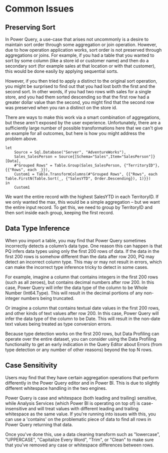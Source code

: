 # Common Issues

## Preserving Sort

In Power Query, a use-case that arises not uncommonly is a desire to maintain sort order through some aggregation or join operation. However, due to how operation application works, sort order is not preserved through aggregations or joins. For example, if you had a table that you wanted to sort by some column (like a store id or customer name) and then do a secondary sort (for example sales at that location or with that customer), this would be done easily by applying sequential sorts.

However, if you then tried to apply a distinct to the original sort operation, you might be surprised to find out that you had lost both the first and the second sort. In other words, if you had two rows with sales for a single store, and you had them sorted descending so that the first row had a greater dollar value than the second, you might find that the second row was preserved when you ran a distinct on the store id.

There are ways to make this work via a smart combination of aggregations, but these aren't exposed by the user experience. Unfortunately, there are a sufficiently large number of possible transformations here that we can't give an example for all outcomes, but here is how you might address the problem above.

```
let
    Source = Sql.Database("Server", "AdventureWorks"),
    Sales_SalesPerson = Source{[Schema="Sales",Item="SalesPerson"]}[Data],
    #"Grouped Rows" = Table.Group(Sales_SalesPerson, {"TerritoryID"}, {{"Rows", each _}}),
    Custom1 = Table.TransformColumns(#"Grouped Rows", {{"Rows", each Table.FirstN(Table.Sort(_, {"SalesYTD", Order.Descending}), 1)}})
in
    Custom1
```

We want the entire record with the highest SalesYTD in each TerritoryID. If we only wanted the max, this would be a simple aggregation – but we want the entire input record. To get this, we need to group by TerritoryID and then sort inside each group, keeping the first record.

## Data Type Inference

When you import a table, you may find that Power Query sometimes incorrectly detects a column’s data type. One reason this can happen is that PQ infers data types using only the first 200 rows of data. If the data in the first 200 rows is somehow different than the data after row 200, PQ may detect an incorrect column type. This may or may not result in errors, which can make the incorrect type inference tricky to detect in some cases.
                                                                                                          
For example, imagine a column that contains integers in the first 200 rows (such as all zeroes), but contains decimal numbers after row 200. In this case, Power Query will infer the data type of the column to be Whole Number (Int64.Type). This will result in the decimal portions of any non-integer numbers being truncated.

Or imagine a column that contains textual date values in the first 200 rows, and other kinds of text values after row 200. In this case, Power Query will infer the data type of the column to be Date. This will result in the non-date text values being treated as type conversion errors.

Because type detection works on the first 200 rows, but Data Profiling can operate over the entire dataset, you can consider using the Data Profiling functionality to get an early indication in the Query Editor about Errors (from type detection or any number of other reasons) beyond the top N rows.

## Case Sensitivity

Users may find that they have certain aggregation operations that perform differently in the Power Query editor and in Power BI. This is due to slightly different whitespace handling in the two engines.

Power Query is case and whitespace (both leading and trailing) sensitive, while Analysis Services (which Power BI is operating on top of) is case-insensitive and will treat values with different leading and trailing whitespace as the same value. If you're running into issues with this, you can use a 'contains' on the problematic piece of data to find all rows in Power Query returning that data. 

Once you've done this, use a data cleaning transform such as "lowercase", "UPPERCASE", "Capitalize Every Word", "Trim", or "Clean" to make sure that you've removed any case or whitespace differences between rows.


